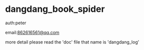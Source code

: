 # dangdang_book_spider
auth:peter

email:862616561@qq.com

more detail please read the 'doc' file that name is 'dangdang_log'
